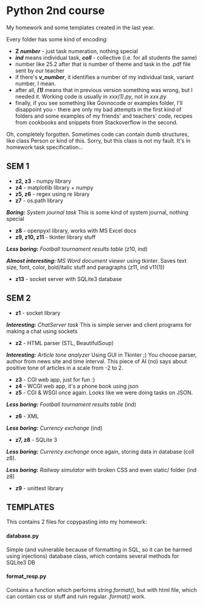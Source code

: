 # Python 2nd course
My homework and some templates created in the last year.

Every folder has some kind of encoding:

- **Z _number_** - just task numeration, nothing special
- **_ind_** means individual task, _**coll**_ - collective 
(i.e. for all students the same)
- number like 25.2 after that is number of theme and task
in the .pdf file sent by our teacher
- if there's **_v_number_**, it identifies a number of my individual task,
variant number, I mean.
- after all, **_(1)_** means that in previous version
something was wrong, but I needed it. Working code
is usually in _xxx(1).py_, not in _xxx.py_   
- finally, if you see something like Govnocode or examples folder,
I'll disappoint you - there are only my bad attempts in the first 
kind of folders and some examples of my friends' and teachers'
code, recipes from cookbooks and snippets from Stackoverflow in the second.

Oh, completely forgotten. Sometimes code can contain dumb structures,
like class Person or kind of this. Sorry, but this class is not my fault. It's in
homework task specification... 

## SEM 1

- **z2, z3** - numpy library
- **z4** - matplotlib library + numpy
- **z5, z6** - regex using re library
- **z7** - os.path library

**_Boring:_** _System journal task_
This is some kind of system journal, nothing special

- **z8** - openpyxl library, works with MS Excel docs
- **z9, z10, z11** - tkinter library stuff

**_Less boring:_** _Football tournament results table_
(z10, ind)

**_Almost interesting:_** _MS Word document viewer_ 
using tkinter. Saves text size, font, color, 
bold/italic stuff and paragraphs
(z11, ind v11(1))

- **z13** - socket server with SQLite3 database

## SEM 2

- **z1** - socket library

**_Interesting:_** _ChatServer task_
This is simple server 
and client programs for making a chat using sockets

- **z2** - HTML parser (STL, BeautifulSoup)

**_Interesting:_** _Article tone analyzer_
Using GUI in Tkinter ;) You choose parser, author from 
news site and time interval. This piece of AI (no) says 
about positive tone of articles in a scale from -2 to 2.

- **z3** - CGI web app, just for fun :)
- **z4** - WCGI web app, it's a phone book using json
- **z5** - CGI & WSGI once again. 
Looks like we were doing tasks on JSON.


**_Less boring:_** _Football tournament results table_ (ind) 

- **z6** - XML

**_Less boring:_** _Currency exchange_ (ind)

- **z7, z8** - SQLite 3

**_Less boring:_** _Currency exchange_ once again, 
storing data in database (coll z8).

**_Less boring:_** _Railway simulator_ with broken CSS and
even static/ folder (ind z8)

- **z9** - unittest library

## TEMPLATES

This contains 2 files for copypasting into my homework:

#### **database.py**

Simple (and vulnerable because of formatting in SQL, so it can be harmed using injections)
database class, which contains several methods for SQLite3 DB

#### **format_resp.py**

Contains a function which performs _string.format()_, 
but with html file, which can contain css or stuff and ruin 
regular _.format()_ work.
